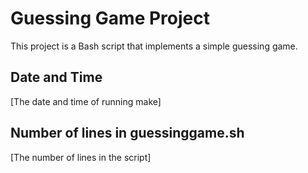 # Guessing Game Project

This project is a Bash script that implements a simple guessing game.

## Date and Time
[The date and time of running make]

## Number of lines in guessinggame.sh
[The number of lines in the script]
